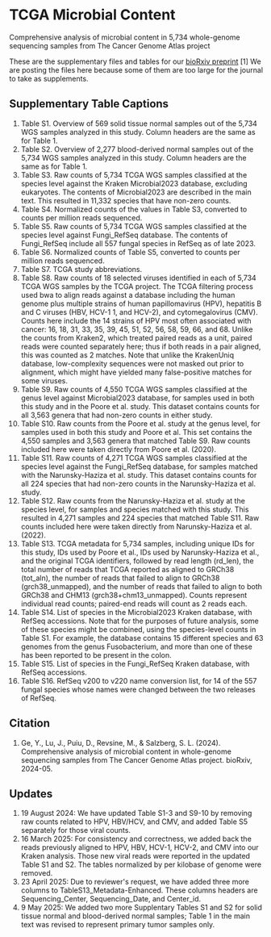 # TCGA Microbial Content
Comprehensive analysis of microbial content in 5,734 whole-genome sequencing samples from The Cancer Genome Atlas project

These are the supplementary files and tables for our [bioRxiv preprint](https://www.biorxiv.org/content/10.1101/2024.05.24.595788v3.full.pdf) [1]
We are posting the files here because some of them are too large for the journal to take as supplements.

## Supplementary Table Captions
1. Table S1. Overview of 569 solid tissue normal samples out of the 5,734 WGS samples analyzed in this study. Column headers are the same as for Table 1.
2. Table S2. Overview of 2,277 blood-derived normal samples out of the 5,734 WGS samples analyzed in this study. Column headers are the same as for Table 1.
3. Table S3. Raw counts of 5,734 TCGA WGS samples classified at the species level against the Kraken Microbial2023 database, excluding eukaryotes. The contents of Microbial2023 are described in the main text. This resulted in 11,332 species that have non-zero counts.
4. Table S4. Normalized counts of the values in Table S3, converted to counts per million reads sequenced.
5. Table S5. Raw counts of 5,734 TCGA WGS samples classified at the species level against Fungi_RefSeq database. The contents of Fungi_RefSeq include all 557 fungal species in RefSeq as of late 2023.
6. Table S6. Normalized counts of Table S5, converted to counts per million reads sequenced.
7. Table S7. TCGA study abbreviations.
8. Table S8. Raw counts of 18 selected viruses identified in each of 5,734 TCGA WGS samples by the TCGA project. The TCGA filtering process used bwa to align reads against a database including the human genome plus multiple strains of human papillomavirus (HPV), hepatitis B and C viruses (HBV, HCV-1 1, and HCV-2), and cytomegalovirus (CMV). Counts here include the 14 strains of HPV most often associated with cancer: 16, 18, 31, 33, 35, 39, 45, 51, 52, 56, 58, 59, 66, and 68. Unlike the counts from Kraken2, which treated paired reads as a unit, paired reads were counted separately here; thus if both reads in a pair aligned, this was counted as 2 matches. Note that unlike the KrakenUniq database, low-complexity sequences were not masked out prior to alignment, which might have yielded many false-positive matches for some viruses.
9. Table S9. Raw counts of 4,550 TCGA WGS samples classified at the genus level against Microbial2023 database, for samples used in both this study and in the Poore et al. study. This dataset contains counts for all 3,563 genera that had non-zero counts in either study.
10. Table S10. Raw counts from the Poore et al. study at the genus level, for samples used in both this study and Poore et al. This set contains the 4,550 samples and 3,563 genera that matched Table S9. Raw counts included here were taken directly from Poore et al. (2020).
11. Table S11. Raw counts of 4,271 TCGA WGS samples classified at the species level against the Fungi_RefSeq database, for samples matched with the Narunsky-Haziza et al. study. This dataset contains counts for all 224 species that had non-zero counts in the Narunsky-Haziza et al. study.
12. Table S12. Raw counts from the Narunsky-Haziza et al. study at the species level, for samples and species matched with this study. This resulted in 4,271 samples and 224 species that matched Table S11. Raw counts included here were taken directly from Narunsky-Haziza et al. (2022).
13. Table S13. TCGA metadata for 5,734 samples, including unique IDs for this study, IDs used by Poore et al., IDs used by Narunsky-Haziza et al., and the original TCGA identifiers, followed by read length (rd_len), the total number of reads that TCGA reported as aligned to GRCh38 (tot_aln), the number of reads that failed to align to GRCh38 (grch38_unmapped), and the number of reads that failed to align to both GRCh38 and CHM13 (grch38+chm13_unmapped). Counts represent individual read counts; paired-end reads will count as 2 reads each.
14. Table S14. List of species in the Microbial2023 Kraken database, with RefSeq accessions. Note that for the purposes of future analysis, some of these species might be combined, using the species-level counts in Table S1. For example, the database contains 15 different species and 63 genomes from the genus Fusobacterium, and more than one of these has been reported to be present in the colon.
15. Table S15. List of species in the Fungi_RefSeq Kraken database, with RefSeq accessions.
16. Table S16. RefSeq v200 to v220 name conversion list, for 14 of the 557 fungal species whose names were changed between the two releases of RefSeq.

## Citation
1. Ge, Y., Lu, J., Puiu, D., Revsine, M., & Salzberg, S. L. (2024). Comprehensive analysis of microbial content in whole-genome sequencing samples from The Cancer Genome Atlas project. bioRxiv, 2024-05.

## Updates
1. 19 August 2024: We have updated Table S1-3 and S9-10 by removing raw counts related to HPV, HBV/HCV, and CMV, and added Table S5 separately for those viral counts.
2. 16 March 2025: For consistency and correctness, we added back the reads previously aligned to HPV, HBV, HCV-1, HCV-2, and CMV into our Kraken analysis. Those new viral reads were reported in the updated Table S1 and S2. The tables normalized by per kilobase of genome were removed.
3. 23 April 2025: Due to reviewer's request, we have added three more columns to TableS13_Metadata-Enhanced. These columns headers are Sequencing_Center, Sequencing_Date, and Center_id.
4. 9 May 2025: We added two more Supplentary Tables S1 and S2 for solid tissue normal and blood-derived normal samples; Table 1 in the main text was revised to represent primary tumor samples only.
